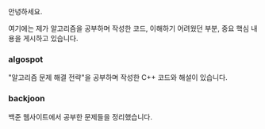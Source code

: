 안녕하세요. 

여기에는 제가 알고리즘을 공부하며 작성한 코드, 이해하기 어려웠던 부분, 중요 핵심 내용을 게시하고 있습니다.

### algospot
"알고리즘 문제 해결 전략"을 공부하며 작성한 C++ 코드와 해설이 있습니다. 

### backjoon
백준 웹사이트에서 공부한 문제들을 정리했습니다.
